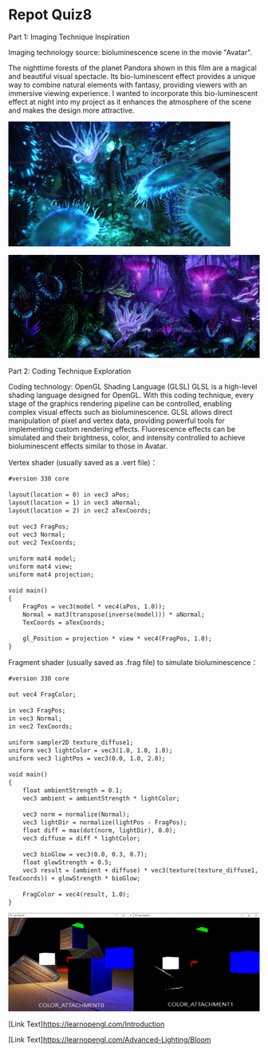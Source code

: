# Repot Quiz8

Part 1: Imaging Technique Inspiration

Imaging technology source: bioluminescence scene in the movie "Avatar".

The nighttime forests of the planet Pandora shown in this film are a magical and beautiful visual spectacle. Its bio-luminescent effect provides a unique way to combine natural elements with fantasy, providing viewers with an immersive viewing experience. I wanted to incorporate this bio-luminescent effect at night into my project as it enhances the atmosphere of the scene and makes the design more attractive.

![Alt text](image-1.png)

![Alt text](image-2.png)



Part 2: Coding Technique Exploration

Coding technology: OpenGL Shading Language (GLSL)
GLSL is a high-level shading language designed for OpenGL. With this coding technique, every stage of the graphics rendering pipeline can be controlled, enabling complex visual effects such as bioluminescence. GLSL allows direct manipulation of pixel and vertex data, providing powerful tools for implementing custom rendering effects. Fluorescence effects can be simulated and their brightness, color, and intensity controlled to achieve bioluminescent effects similar to those in Avatar.

Vertex shader (usually saved as a .vert file)：

```
#version 330 core

layout(location = 0) in vec3 aPos; 
layout(location = 1) in vec3 aNormal;
layout(location = 2) in vec2 aTexCoords;

out vec3 FragPos;
out vec3 Normal;
out vec2 TexCoords;

uniform mat4 model;
uniform mat4 view;
uniform mat4 projection;

void main()
{
    FragPos = vec3(model * vec4(aPos, 1.0));
    Normal = mat3(transpose(inverse(model))) * aNormal;  
    TexCoords = aTexCoords;
    
    gl_Position = projection * view * vec4(FragPos, 1.0);
}
```


Fragment shader (usually saved as .frag file) to simulate bioluminescence：

```
#version 330 core

out vec4 FragColor;

in vec3 FragPos;
in vec3 Normal;
in vec2 TexCoords;

uniform sampler2D texture_diffuse1;
uniform vec3 lightColor = vec3(1.0, 1.0, 1.0); 
uniform vec3 lightPos = vec3(0.0, 1.0, 2.0); 

void main()
{
    float ambientStrength = 0.1;
    vec3 ambient = ambientStrength * lightColor;
  
    vec3 norm = normalize(Normal);
    vec3 lightDir = normalize(lightPos - FragPos);
    float diff = max(dot(norm, lightDir), 0.0);
    vec3 diffuse = diff * lightColor;
    
    vec3 bioGlow = vec3(0.0, 0.3, 0.7); 
    float glowStrength = 0.5;
    vec3 result = (ambient + diffuse) * vec3(texture(texture_diffuse1, TexCoords)) + glowStrength * bioGlow;

    FragColor = vec4(result, 1.0);
}
```
![Alt text](image.png)

[Link Text]https://learnopengl.com/Introduction

[Link Text]https://learnopengl.com/Advanced-Lighting/Bloom


